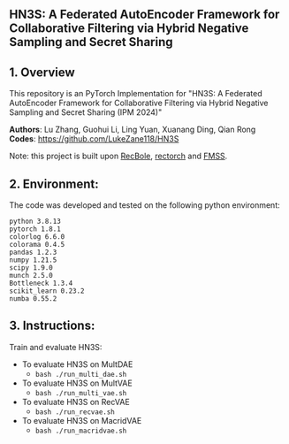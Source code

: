 ## HN3S: A Federated AutoEncoder Framework for Collaborative Filtering via Hybrid Negative Sampling and Secret Sharing

## 1. Overview
This repository is an PyTorch Implementation for "HN3S: A Federated AutoEncoder Framework for Collaborative Filtering via Hybrid Negative Sampling and Secret Sharing (IPM 2024)"

**Authors**: Lu Zhang, Guohui Li, Ling Yuan, Xuanang Ding, Qian Rong \
**Codes**: https://github.com/LukeZane118/HN3S

Note: this project is built upon [RecBole](https://github.com/RUCAIBox/RecBole), [rectorch](https://github.com/makgyver/rectorch) and [FMSS](https://github.com/LachlanLin/FMSS).

## 2. Environment:

The code was developed and tested on the following python environment: 
```
python 3.8.13
pytorch 1.8.1
colorlog 6.6.0
colorama 0.4.5
pandas 1.2.3
numpy 1.21.5
scipy 1.9.0
munch 2.5.0
Bottleneck 1.3.4
scikit_learn 0.23.2
numba 0.55.2
```

## 3. Instructions:

Train and evaluate HN3S:

- To evaluate HN3S on MultDAE
  - `bash ./run_multi_dae.sh`
- To evaluate HN3S on MultVAE
  - `bash ./run_multi_vae.sh`
- To evaluate HN3S on RecVAE
  - `bash ./run_recvae.sh`
- To evaluate HN3S on MacridVAE
  - `bash ./run_macridvae.sh`
